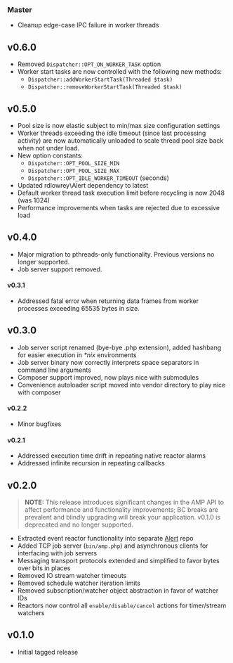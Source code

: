 ### Master

- Cleanup edge-case IPC failure in worker threads

v0.6.0
------

- Removed `Dispatcher::OPT_ON_WORKER_TASK` option
- Worker start tasks are now controlled with the following new methods:
    - `Dispatcher::addWorkerStartTask(Threaded $task)`
    - `Dispatcher::removeWorkerStartTask(Threaded $task)`

v0.5.0
------

- Pool size is now elastic subject to min/max size configuration settings
- Worker threads exceeding the idle timeout (since last processing activity) are
  now automatically unloaded to scale thread pool size back when not under load.
- New option constants:
    - `Dispatcher::OPT_POOL_SIZE_MIN`
    - `Dispatcher::OPT_POOL_SIZE_MAX`
    - `Dispatcher::OPT_IDLE_WORKER_TIMEOUT` (seconds)
- Updated rdlowrey\Alert dependency to latest
- Default worker thread task execution limit before recycling is now 2048 (was 1024)
- Performance improvements when tasks are rejected due to excessive load

v0.4.0
------

- Major migration to pthreads-only functionality. Previous versions no longer supported.
- Job server support removed.

#### v0.3.1

- Addressed fatal error when returning data frames from worker processes exceeding 65535 bytes in size.

v0.3.0
------

- Job server script renamed (bye-bye .php extension), added hashbang for easier execution in
  _*nix_ environments
- Job server binary now correctly interprets space separators in command line arguments
- Composer support improved, now plays nice with submodules
- Convenience autoloader script moved into vendor directory to play nice with composer


#### v0.2.2

- Minor bugfixes

#### v0.2.1

- Addressed execution time drift in repeating native reactor alarms
- Addressed infinite recursion in repeating callbacks

v0.2.0
------

> **NOTE:** This release introduces significant changes in the AMP API to affect performance and
> functionality improvements; BC breaks are prevalent and blindly upgrading will break your
> application. v0.1.0 is deprecated and no longer supported.

- Extracted event reactor functionality into separate [Alert][alert-repo] repo
- Added TCP job server (`bin/amp.php`) and asynchronous clients for interfacing with job servers
- Messaging transport protocols extended and simplified to favor bytes over bits in places
- Removed IO stream watcher timeouts
- Removed schedule watcher iteration limits
- Removed subscription/watcher object abstraction in favor of watcher IDs
- Reactors now control all `enable/disable/cancel` actions for timer/stream watchers

v0.1.0
------

- Initial tagged release

[alert-repo]: https://github.com/rdlowrey/Alert "Alert"
